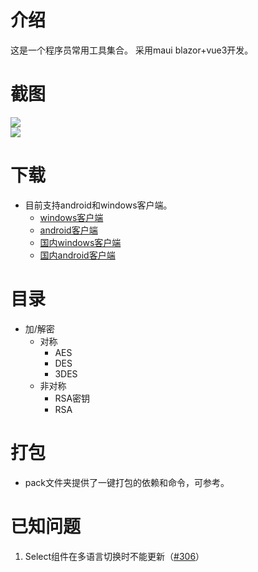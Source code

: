 # 介绍
这是一个程序员常用工具集合。
采用maui blazor+vue3开发。

# 截图
<img src="https://gitee.com/developer333/programmer-tools/raw/main/screenshot/aes.jpg">
<br>
<img src="https://gitee.com/developer333/programmer-tools/raw/main/screenshot/aes-file.jpg">
<br>

# 下载

* 目前支持android和windows客户端。
    * [windows客户端](https://github.com/yibei333/programmer-tools/releases/download/0.1.1/ProgrammerTools.win64.0.1.1.exe)
    * [android客户端](https://github.com/yibei333/programmer-tools/releases/download/0.1.1/ProgrammerTools.android.0.1.1.apk)
    * [国内windows客户端](https://gitee.com/developer333/programmer-tools/releases/download/0.1.1/ProgrammerTools.win64.0.1.1.exe)
    * [国内android客户端](https://gitee.com/developer333/programmer-tools/releases/download/0.1.1/ProgrammerTools.android.0.1.1.apk)

# 目录

* 加/解密
    * 对称
        * AES
        * DES
        * 3DES
    * 非对称
        * RSA密钥
        * RSA

# 打包
* pack文件夹提供了一键打包的依赖和命令，可参考。

# 已知问题

1. Select组件在多语言切换时不能更新（[#306](https://github.com/view-design/ViewUIPlus/issues/306)）
